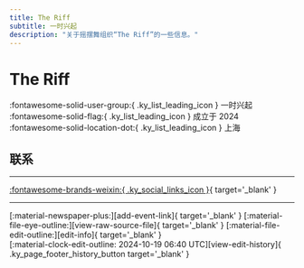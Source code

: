 ```yaml
---
title: The Riff
subtitle: 一时兴起
description: "关于摇摆舞组织“The Riff”的一些信息。"
---
```


# The Riff

:fontawesome-solid-user-group:{ .ky_list_leading_icon } 一时兴起  
:fontawesome-solid-flag:{ .ky_list_leading_icon } 成立于 2024  
:fontawesome-solid-location-dot:{ .ky_list_leading_icon } 上海  


## 联系


---

 [:fontawesome-brands-weixin:{ .ky_social_links_icon }](# "TheRiff一时兴起"){ target='_blank' }

---

<div class="ky_page_footer" markdown>
<div class="ky_page_footer_trailing" markdown="span">
[:material-newspaper-plus:][add-event-link]{ target='_blank' }
[:material-file-eye-outline:][view-raw-source-file]{ target='_blank' }
[:material-file-edit-outline:][edit-info]{ target='_blank' }
</div>
<div class="ky_page_footer_leading" markdown="span">
[:material-clock-edit-outline: 2024-10-19 06:40 UTC][view-edit-history]{ .ky_page_footer_history_button target='_blank' }
</div>
</div>

[add-event-link]: https://github.com/swingdance/events/issues/new?assignees=&labels=add+event&projects=&template=02-add_entity.yml&title=%5Bcn%5D%20%3CName%3E&region=cn&province=Shanghai&city=Shanghai&org_id=the-riff "添加活动"
[view-raw-source-file]: https://github.com/swingdance/orgs/blob/main/cn/the-riff.json "查看原始源文件"
[edit-info]: https://github.com/swingdance/orgs/issues/new?assignees=&labels=update+org&projects=&template=03-update_entity.yml&title=%5Bcn%5D%20The%20Riff&region=cn&id=the-riff&name=The%20Riff "编辑信息"

[view-edit-history]: https://github.com/swingdance/orgs/commits/main/cn/the-riff.json "查看编辑历史"
